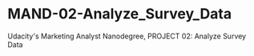 # MAND-02-Analyze_Survey_Data
Udacity's Marketing Analyst Nanodegree, PROJECT 02: Analyze Survey Data
